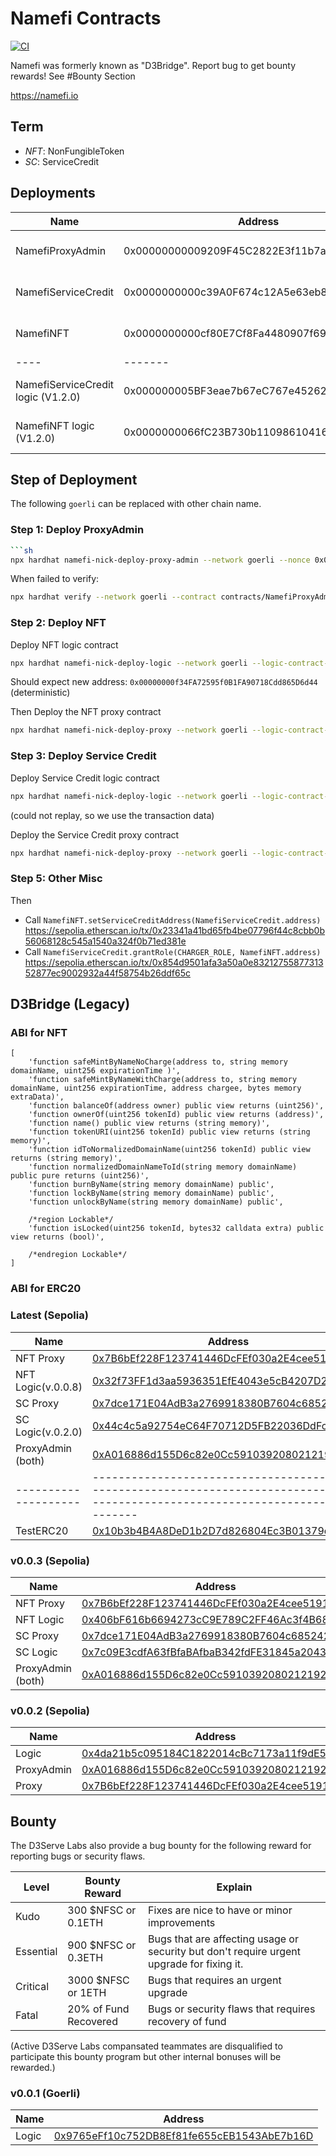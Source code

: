 # Namefi Contracts

[![CI](https://github.com/d3servelabs/namefi-contracts/actions/workflows/ci.yml/badge.svg)](https://github.com/d3servelabs/namefi-contracts/actions/workflows/ci.yml)

Namefi was formerly known as "D3Bridge". Report bug to get bounty rewards! See #Bounty Section

https://namefi.io

## Term

- _NFT_: NonFungibleToken
- _SC_: ServiceCredit

## Deployments

| Name                               | Address                                    | Chain                                                                                                                                                                                                                                                                              |
| ---------------------------------- | ------------------------------------------ | ---------------------------------------------------------------------------------------------------------------------------------------------------------------------------------------------------------------------------------------------------------------------------------- |
| NamefiProxyAdmin                   | 0x00000000009209F45C2822E3f11b7a73014130F1 | [Ethereum](https://etherscan.io/address/0x00000000009209f45c2822e3f11b7a73014130f1), [Sepolia](https://sepolia.etherscan.io/address/0x00000000009209f45c2822e3f11b7a73014130f1), [Goerli](https://goerli.etherscan.io/address/0x00000000009209f45c2822e3f11b7a73014130f1)          |
| NamefiServiceCredit                | 0x0000000000c39A0F674c12A5e63eb8031B550b6f | [Ethereum](https://etherscan.io/address/0x0000000000c39A0F674c12A5e63eb8031B550b6f), [Sepolia](https://sepolia.etherscan.io/address/0x0000000000c39A0F674c12A5e63eb8031B550b6f), [Goerli](https://Goerli.etherscan.io/address/0x0000000000c39A0F674c12A5e63eb8031B550b6f)          |
| NamefiNFT                          | 0x0000000000cf80E7Cf8Fa4480907f692177f8e06 | [Ethereum](https://etherscan.io/address/0x0000000000cf80E7Cf8Fa4480907f692177f8e06), [Sepolia](https://sepolia.etherscan.io/address/0x0000000000cf80E7Cf8Fa4480907f692177f8e06), [Goerli](https://Goerli.etherscan.io/address/0x0000000000cf80E7Cf8Fa4480907f692177f8e06)          |
| ----                               | -------                                    | -----                                                                                                                                                                                                                                                                              |
| NamefiServiceCredit logic (V1.2.0) | 0x000000005BF3eae7b67eC767e45262d26106ED93 | [Ethereum](https://etherscan.io/address/0x000000005BF3eae7b67eC767e45262d26106ED93), [Sepolia](https://sepolia.etherscan.io/address/0x000000005BF3eae7b67eC767e45262d26106ED93), [Goerli](https://Goerli.etherscan.io/address/0x000000005BF3eae7b67eC767e45262d26106ED93)          |
| NamefiNFT logic (V1.2.0)           | 0x0000000066fC23B730b11098610416207db60AD7 | [Ethereum](https://Ethereum.etherscan.io/address/0x0000000066fC23B730b11098610416207db60AD7), [Sepolia](https://sepolia.etherscan.io/address/0x0000000066fC23B730b11098610416207db60AD7), [Goerli](https://Goerli.etherscan.io/address/0x0000000066fC23B730b11098610416207db60AD7) |

## Step of Deployment

The following `goerli` can be replaced with other chain name.

### Step 1: Deploy ProxyAdmin

````sh
```sh
npx hardhat namefi-nick-deploy-proxy-admin --network goerli --nonce 0x00000000000000000000000000000000000000005715a2bbff5b843d84e1daf8
````

When failed to verify:

```sh
npx hardhat verify --network goerli --contract contracts/NamefiProxyAdmin.sol:NamefiProxyAdmin 0x00000000009209F45C2822E3f11b7a73014130F1 0x01Bf7f00540988622a32de1089B7DeA09a867188
```

### Step 2: Deploy NFT

Deploy NFT logic contract

```sh
npx hardhat namefi-nick-deploy-logic --network goerli --logic-contract-name NamefiNFT --nonce 0x0000000000000000000000000000000000000000de26213fdd792730e8a811cb --dry-run
```

Should expect new address: `0x00000000f34FA72595f0B1FA90718Cdd865D6d44` (deterministic)

Then Deploy the NFT proxy contract

```sh
npx hardhat namefi-nick-deploy-proxy --network goerli --logic-contract-name NamefiNFT --logic-address 0x00000000f34FA72595f0B1FA90718Cdd865D6d44 --admin-address 0x00000000009209F45C2822E3f11b7a73014130F1 --nonce 0x0000000000000000000000000000000000000000ebf9c231fad1d33999ec0da2 --dry-run
```

### Step 3: Deploy Service Credit

Deploy Service Credit logic contract

```sh
npx hardhat namefi-nick-deploy-logic --network goerli --logic-contract-name NamefiServiceCredit --nonce 0x00000000000000000000000000000000000000005c3c1f7f262e7a0fa9eaa081 --dry-run
```

(could not replay, so we use the transaction data)

Deploy the Service Credit proxy contract

```sh
npx hardhat namefi-nick-deploy-proxy --network goerli --logic-contract-name NamefiServiceCredit --logic-address 0x000000000283368D2e1200074DEf151D09B3a04a --admin-address 0x00000000009209F45C2822E3f11b7a73014130F1 --nonce 0x0000000000000000000000000000000000000000489dffcf4b44ee1731dc251d --dry-run
```

### Step 5: Other Misc

Then

- Call `NamefiNFT.setServiceCreditAddress(NamefiServiceCredit.address)` https://sepolia.etherscan.io/tx/0x23341a41bd65fb4be07796f44c8cbb0b56068128c545a1540a324f0b71ed381e
- Call `NamefiServiceCredit.grantRole(CHARGER_ROLE, NamefiNFT.address)` https://sepolia.etherscan.io/tx/0x854d9501afa3a50a0e8321275587731352877ec9002932a44f58754b26ddf65c

## D3Bridge (Legacy)

### ABI for NFT

```
[
    'function safeMintByNameNoCharge(address to, string memory domainName, uint256 expirationTime )',
    'function safeMintByNameWithCharge(address to, string memory domainName, uint256 expirationTime, address chargee, bytes memory extraData)',
    'function balanceOf(address owner) public view returns (uint256)',
    'function ownerOf(uint256 tokenId) public view returns (address)',
    'function name() public view returns (string memory)',
    'function tokenURI(uint256 tokenId) public view returns (string memory)',
    'function idToNormalizedDomainName(uint256 tokenId) public view returns (string memory)',
    'function normalizedDomainNameToId(string memory domainName) public pure returns (uint256)',
    'function burnByName(string memory domainName) public',
    'function lockByName(string memory domainName) public',
    'function unlockByName(string memory domainName) public',

    /*region Lockable*/
    'function isLocked(uint256 tokenId, bytes32 calldata extra) public view returns (bool)',

    /*endregion Lockable*/
]
```

### ABI for ERC20

### Latest (Sepolia)

| Name                 | Address                                                                                                                            |
| -------------------- | ---------------------------------------------------------------------------------------------------------------------------------- |
| NFT Proxy            | [0x7B6bEf228F123741446DcFEf030a2E4cee519144](https://sepolia.etherscan.io/address/0x7B6bEf228F123741446DcFEf030a2E4cee519144#code) |
| NFT Logic(v.0.0.8)   | [0x32f73FF1d3aa5936351EfE4043e5cB4207D26E5B](https://sepolia.etherscan.io/address/0x32f73FF1d3aa5936351EfE4043e5cB4207D26E5B#code) |
| SC Proxy             | [0x7dce171E04AdB3a2769918380B7604c685242320](https://sepolia.etherscan.io/address/0x7dce171E04AdB3a2769918380B7604c685242320#code) |
| SC Logic(v.0.2.0)    | [0x44c4c5a92754eC64F70712D5FB22036DdFc9a975](https://sepolia.etherscan.io/address/0x44c4c5a92754eC64F70712D5FB22036DdFc9a975#code) |
| ProxyAdmin (both)    | [0xA016886d155D6c82e0Cc59103920802121929F8f](https://sepolia.etherscan.io/address/0xA016886d155D6c82e0Cc59103920802121929F8f#code) |
| -------------------- | ---------------------------------------------------------------------------------------------------------------------------------- |
| TestERC20            | [0x10b3b4B4A8DeD1b2D7d826804Ec3B01379d909DD](https://sepolia.etherscan.io/address/0x10b3b4B4A8DeD1b2D7d826804Ec3B01379d909DD#code) |

### v0.0.3 (Sepolia)

| Name              | Address                                                                                                                            |
| ----------------- | ---------------------------------------------------------------------------------------------------------------------------------- |
| NFT Proxy         | [0x7B6bEf228F123741446DcFEf030a2E4cee519144](https://sepolia.etherscan.io/address/0x7B6bEf228F123741446DcFEf030a2E4cee519144#code) |
| NFT Logic         | [0x406bF616b6694273cC9E789C2FF46Ac3f4B68dF8](https://sepolia.etherscan.io/address/0x406bF616b6694273cC9E789C2FF46Ac3f4B68dF8#code) |
| SC Proxy          | [0x7dce171E04AdB3a2769918380B7604c685242320](https://sepolia.etherscan.io/address/0x7dce171E04AdB3a2769918380B7604c685242320#code) |
| SC Logic          | [0x7c09E3cdfA63fBfaBAfbaB342fdFE31845a20439](https://sepolia.etherscan.io/address/0x7c09E3cdfA63fBfaBAfbaB342fdFE31845a20439#code) |
| ProxyAdmin (both) | [0xA016886d155D6c82e0Cc59103920802121929F8f](https://sepolia.etherscan.io/address/0xA016886d155D6c82e0Cc59103920802121929F8f#code) |

### v0.0.2 (Sepolia)

| Name       | Address                                                                                                                            |
| ---------- | ---------------------------------------------------------------------------------------------------------------------------------- |
| Logic      | [0x4da21b5c095184C1822014cBc7173a11f9dE56BA](https://sepolia.etherscan.io/address/0x4da21b5c095184C1822014cBc7173a11f9dE56BA#code) |
| ProxyAdmin | [0xA016886d155D6c82e0Cc59103920802121929F8f](https://sepolia.etherscan.io/address/0xA016886d155D6c82e0Cc59103920802121929F8f#code) |
| Proxy      | [0x7B6bEf228F123741446DcFEf030a2E4cee519144](https://sepolia.etherscan.io/address/0x7B6bEf228F123741446DcFEf030a2E4cee519144#code) |

## Bounty

The D3Serve Labs also provide a bug bounty for the following
reward for reporting bugs or security flaws.

| Level     | Bounty Reward         | Explain                                                                                   |
| --------- | --------------------- | ----------------------------------------------------------------------------------------- |
| Kudo      | 300 $NFSC or 0.1ETH   | Fixes are nice to have or minor improvements                                              |
| Essential | 900 $NFSC or 0.3ETH   | Bugs that are affecting usage or security but don't require urgent upgrade for fixing it. |
| Critical  | 3000 $NFSC or 1ETH    | Bugs that requires an urgent upgrade                                                      |
| Fatal     | 20% of Fund Recovered | Bugs or security flaws that requires recovery of fund                                     |

(Active D3Serve Labs compansated teammates are disqualified to participate this bounty program but other internal bonuses will be rewarded.)

### v0.0.1 (Goerli)

| Name  | Address                                                                                                                                    |
| ----- | ------------------------------------------------------------------------------------------------------------------------------------------ |
| Logic | [0x9765eFf10c752DB8Ef81fe655cEB1543AbE7b16D](https://goerli.etherscan.io/address/0x9765eFf10c752DB8Ef81fe655cEB1543AbE7b16D#writeContract) |

